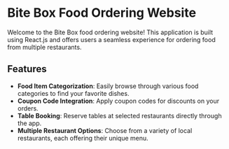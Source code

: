 # Bite Box Food Ordering Website

Welcome to the Bite Box food ordering website! This application is built using React.js and offers users a seamless experience for ordering food from multiple restaurants. 

## Features

- **Food Item Categorization**: Easily browse through various food categories to find your favorite dishes.
- **Coupon Code Integration**: Apply coupon codes for discounts on your orders.
- **Table Booking**: Reserve tables at selected restaurants directly through the app.
- **Multiple Restaurant Options**: Choose from a variety of local restaurants, each offering their unique menu.

